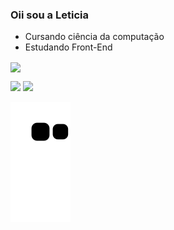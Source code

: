 ### Oii sou a Leticia
- Cursando ciência da computação
- Estudando Front-End

<p>
<a href="https://github.com/Gurupreet">
  <img align="center" src="https://github-readme-stats.vercel.app/api/top-langs/?username=leticiamatie&theme=dracula&hide_langs_below=1" />
</a>
</p>

<p align="left">
   <a target="_blank" href="https://www.linkedin.com/in/leticia-matie-05522a23b/" alt="Linkedin">
  <img src="https://img.shields.io/badge/-LinkedIn-%230077B5?style=for-the-badge&logo=linkedin&logoColor=white" target="_blank"></a>
   
   <a target="_blank" href="mailto:matieleticia@gmail.com" alt="Gmail">
  <img src="https://img.shields.io/badge/Gmail-D14836?style=for-the-badge&logo=gmail&logoColor=white"</a>
</p>
  
![snake gif](https://github.com/leticiamatie/leticiamatie/blob/output/github-contribution-grid-snake.svg)
   
<!--
[![Top Langs](https://github-readme-stats.vercel.app/api/top-langs/?username=leticiamatie&layout=compact)](https://github.com/leticiamatie/github-readme-stats)
-->
